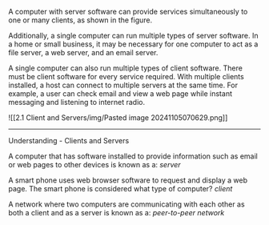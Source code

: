 A computer with server software can provide services simultaneously to one or many clients, as shown in the figure.

Additionally, a single computer can run multiple types of server software. In a home or small business, it may be necessary for one computer to act as a file server, a web server, and an email server.

A single computer can also run multiple types of client software. There must be client software for every service required. With multiple clients installed, a host can connect to multiple servers at the same time. For example, a user can check email and view a web page while instant messaging and listening to internet radio.

![[2.1 Client and Servers/img/Pasted image 20241105070629.png]]

---
Understanding - Clients and Servers

A computer that has software installed to provide information such as email or web pages to other devices is known as a:
_server_

A smart phone uses web browser software to request and display a web page. The smart phone is considered what type of computer?
_client_

A network where two computers are communicating with each other as both a client and as a server is known as a:
_peer-to-peer network_

